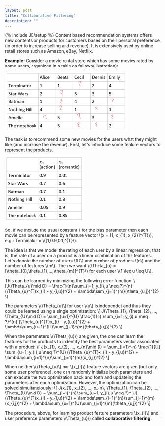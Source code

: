 ```yaml
---
layout: post
title: "Collaborative Filtering"
description: ""
---
```

{% include JB/setup %}
Content based recommendation systems offers new contents or products for customers based on their personal preference (in order to increase selling and revenue). It is extensively used by online retail stores such as Amazon, eBay, Netflix.

**Example:** Consider a movie rental store which has some movies rated by some users, organized in a table as follows(illustration):

![cf1](./images/cf1.png)

The task is to recommend some new movies for the users what they might like (and increase the revenue).
First, let's introduce some feature vectors to represent the products.

![cf2](./images/cf2.png)

So, if we include the usual constant 1 for the bias parameter then each movie can be represented by a feature vector \\(x = [1, x_{1}, x_{2}]^{T}\\), e.g.: Terminator = \\([1,0.9,0.1]^{T}\\).

The idea is that we model the rating of each user by a linear regression, that is, the rate of a user on a product is a linear combination of the features. Let's denote the number of users \\(U\\) and number of products \\(n\\) and the number of features \\(m\\). Then we want \\(\Theta_{u} = [\theta_{0},\theta_{1},...,\theta_{m}]^{T}\\) for each user \\(1 \leq u \leq U\\).

This can be learned by minimizing the following error function.
\\[J(\Theta_{u}\mid D) = \frac{1}{n}\sum_{i=1; y_{i},u \neq ?}^{n}(\Theta_{u}^{T}x_{i} - y_{i,u})^{2} + \lambda\sum_{j=1}^{m}(\theta_{u,j})^{2} \\]

The parameters \\(\Theta_{u}\\) for user \\(u\\) is independet and thus they could be learned using a single optimization:
\\[ J(\Theta_{1}, \Theta_{2}, ..., \Theta_{U}\mid D) = \sum_{u=1}^{U} \frac{1}{n} \sum_{i=1; y_{i},u \neq ?}^{n} (\Theta_{u}^{T}x_{i} - y_{i,u})^{2} + \lambda\sum_{u=1}^{U}\sum_{j=1}^{m}(\theta_{u,j})^{2}  \\]

When the parameters \\(\Theta_{u}\\) are given, the one can learn the features for the products to indentify the best parameters vector associated with a product:
\\[ J(x_{1}, x_{2}, ..., x_{n}\mid D) = \sum_{i=1}^{n} \frac{1}{U} \sum_{u=1; y_{i},u \neq ?}^{U} (\Theta_{u}^{T}x_{i} - y_{i,u})^{2} + \lambda\sum_{i=1}^{n}\sum_{j=1}^{m}(x_{i,j})^{2}  \\]

When neither \\(\Theta_{u}\\) nor \\(x_{i}\\) feature vectors are given (but only some user preference), one can randomly initialize both parameters and can exacute the two optimization back and forth and updateing the parameters after each optimization. However, the optimization can be solved simultaneiously:
\\[ J(x_{1}, x_{2}, ..., x_{n}, \Theta_{1}, \Theta_{2}, ..., \Theta_{U}\mid D) = \sum_{i=1}^{n}\sum_{u=1; y_{i},u \neq ?}^{U} (\Theta_{u}^{T}x_{i} - y_{i,u})^{2} + \lambda\sum_{i=1}^{n}\sum_{j=1}^{m}(x_{i,j})^{2} + \lambda\sum_{u=1}^{U}\sum_{j=1}^{m}(\theta_{u,j})^{2} \\]

The procedure, above, for learning product feature parameters \\(x_{i}\\) and user preference parameters \\(\Theta_{u}\\) called **collaborative filtering**. 